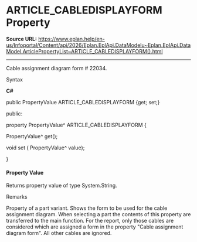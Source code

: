 # ARTICLE_CABLEDISPLAYFORM Property

**Source URL:** https://www.eplan.help/en-us/Infoportal/Content/api/2026/Eplan.EplApi.DataModelu~Eplan.EplApi.DataModel.ArticlePropertyList~ARTICLE_CABLEDISPLAYFORM().html

---

Cable assignment diagram form # 22034.

Syntax

**C#**



public PropertyValue ARTICLE_CABLEDISPLAYFORM {get; set;}

public:

property PropertyValue^ ARTICLE_CABLEDISPLAYFORM {

   PropertyValue^ get();

   void set (    PropertyValue^ value);

}


#### Property Value

Returns property value of type System.String.

Remarks

Property of a part variant. Shows the form to be used for the cable assignment diagram. When selecting a part the contents of this property are transferred to the main function. For the report, only those cables are considered which are assigned a form in the property "Cable assignment diagram form". All other cables are ignored.
